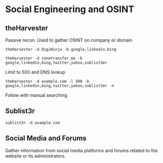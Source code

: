 # Social Engineering and OSINT

## theHarvester

Passive recon. Used to gather OSINT on company or domain

```
theHarvester -d DigiNinja -b google,linkedin,bing
```

```
theHarvester -d zonetransfer.me -b google,linkedin,bing,twitter,yahoo,sublist3er
```

Limit to 500 and DNS lookup

```
theHarvester -d example.com -l 500 -b google,linkedin,bing,twitter,yahoo,sublist3er -n
```

Follow with manual searching

## Sublist3r

```
sublist3r -d example.com
```

## Social Media and Forums

Gather information from social media platforms and forums related to the website or its administrators.